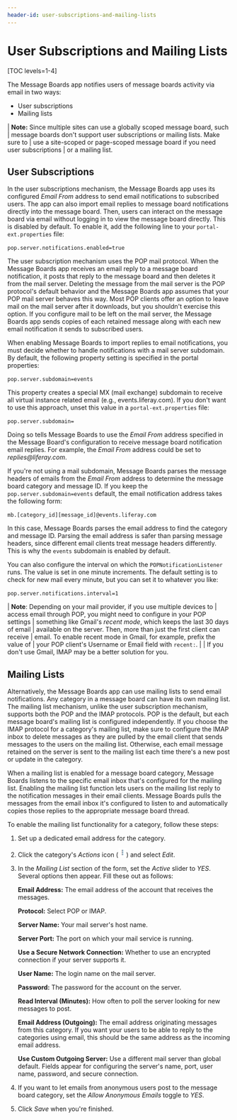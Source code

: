 ```yaml
---
header-id: user-subscriptions-and-mailing-lists
---
```


# User Subscriptions and Mailing Lists

[TOC levels=1-4]

The Message Boards app notifies users of message boards activity via email in 
two ways:

-   User subscriptions
-   Mailing lists

| **Note:** Since multiple sites can use a globally scoped message board, such 
| message boards don't support user subscriptions or mailing lists. Make sure to 
| use a site-scoped or page-scoped message board if you need user subscriptions 
| or a mailing list. 

## User Subscriptions

In the user subscriptions mechanism, the Message Boards app uses its configured 
*Email From* address to send email notifications to subscribed users. The app 
can also import email replies to message board notifications directly into the
message board. Then, users can interact on the message board via email without
logging in to view the message board directly. This is disabled by default. To
enable it, add the following line to your `portal-ext.properties` file: 

    pop.server.notifications.enabled=true

The user subscription mechanism uses the POP mail protocol. When the Message 
Boards app receives an email reply to a message board notification, it posts 
that reply to the message board and then deletes it from the mail server. 
Deleting the message from the mail server is the POP protocol's default behavior 
and the Message Boards app assumes that your POP mail server behaves this way. 
Most POP clients offer an option to leave mail on the mail server after it 
downloads, but you shouldn't exercise this option. If you configure mail to be 
left on the mail server, the Message Boards app sends copies of each retained 
message along with each new email notification it sends to subscribed users. 

When enabling Message Boards to import replies to email notifications, you must 
decide whether to handle notifications with a mail server subdomain. By default, 
the following property setting is specified in the portal properties: 

    pop.server.subdomain=events

This property creates a special MX (mail exchange) subdomain to receive all
virtual instance related email (e.g., events.liferay.com). If you don't want to
use this approach, unset this value in a `portal-ext.properties` file: 

    pop.server.subdomain= 

Doing so tells Message Boards to use the *Email From* address specified in the 
Message Board's configuration to receive message board notification email 
replies. For example, the *Email From* address could be set to 
*replies\@liferay.com*. 

If you're not using a mail subdomain, Message Boards parses the message headers 
of emails from the *Email From* address to determine the message board category 
and message ID. If you keep the `pop.server.subdomain=events` default, the email 
notification address takes the following form:

    mb.[category_id][message_id]@events.liferay.com

In this case, Message Boards parses the email address to find the category and 
message ID. Parsing the email address is safer than parsing message headers, 
since different email clients treat message headers differently. This is why the 
`events` subdomain is enabled by default. 

You can also configure the interval on which the `POPNotificationListener` runs. 
The value is set in one minute increments. The default setting is to check for 
new mail every minute, but you can set it to whatever you like: 

    pop.server.notifications.interval=1

| **Note**: Depending on your mail provider, if you use multiple devices to 
| access email through POP, you might need to configure in your POP settings 
| something like Gmail's *recent mode*, which keeps the last 30 days of email
| available on the server. Then, more than just the first client can receive 
| email. To enable recent mode in Gmail, for example, prefix the value of 
| your POP client's Username or Email field with `recent:`. 
| 
| If you don't use Gmail, IMAP may be a better solution for you. 

## Mailing Lists

Alternatively, the Message Boards app can use mailing lists to send email 
notifications. Any category in a message board can have its own mailing list. 
The mailing list mechanism, unlike the user subscription mechanism, supports 
both the POP and the IMAP protocols. POP is the default, but each message 
board's mailing list is configured independently. If you choose the IMAP 
protocol for a category's mailing list, make sure to configure the IMAP inbox to 
delete messages as they are pulled by the email client that sends messages to 
the users on the mailing list. Otherwise, each email message retained on the 
server is sent to the mailing list each time there's a new post or update in the 
category. 

When a mailing list is enabled for a message board category, Message Boards 
listens to the specific email inbox that's configured for the mailing list. 
Enabling the mailing list function lets users on the mailing list reply to the 
notification messages in their email clients. Message Boards pulls the messages 
from the email inbox it's configured to listen to and automatically copies those 
replies to the appropriate message board thread. 

To enable the mailing list functionality for a category, follow these steps:

1.  Set up a dedicated email address for the category. 

2.  Click the category's *Actions* icon
    (![Actions](../../../../images/icon-actions.png)) and select *Edit*. 

3.  In the *Mailing List* section of the form, set the *Active* slider to *YES*. 
    Several options then appear. Fill these out as follows: 

    **Email Address:** The email address of the account that receives the 
    messages. 

    **Protocol:** Select POP or IMAP.

    **Server Name:** Your mail server's host name. 

    **Server Port:** The port on which your mail service is running.

    **Use a Secure Network Connection:** Whether to use an encrypted 
    connection if your server supports it. 

    **User Name:** The login name on the mail server. 

    **Password:** The password for the account on the server. 

    **Read Interval (Minutes):** How often to poll the server looking for new
    messages to post. 

    **Email Address (Outgoing):** The email address originating messages from
    this category. If you want your users to be able to reply to the categories
    using email, this should be the same address as the incoming email address. 

    **Use Custom Outgoing Server:** Use a different mail server than global
    default. Fields appear for configuring the server's name, port, user name,
    password, and secure connection. 

4.  If you want to let emails from anonymous users post to the message board 
    category, set the *Allow Anonymous Emails* toggle to *YES*. 

5.  Click *Save* when you're finished. 
